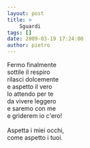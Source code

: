 ```yaml
---
layout: post
title: >
    Sguardi
tags: []
date: 2009-03-19 17:24:00
author: pietro
---
```

Fermo finalmente<br/>sottile il respiro<br/>rilasci dolcemente<br/>e aspetto il vero<br/>lo attendo per te<br/>da vivere leggero<br/>e saremo con me<br/>e griderem io c'ero!<br/><br/>Aspetta i miei occhi,<br/>come aspetto i tuoi.
